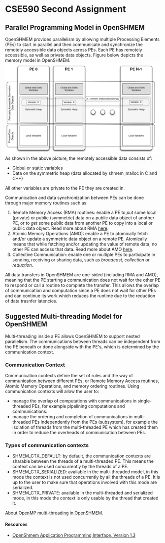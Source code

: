 # CSE590 Second Assignment

## Parallel Programming Model in OpenSHMEM
OpenSHMEM provides parallelism by allowing multiple Processing Elements (PEs) to start in parallel and then communicate and synchronize the remotely accessible data objects across PEs. Each PE has remotely accessible, as well as private data objects. Figure below depicts the memory model in OpenSHMEM.
![Memory model in OpenSHMEM](HW2_Memory_Model.PNG)
As shown in the above picture, the remotely accessible data consists of:
- Global or static variables
- Data on the symmetric heap (data allocated by shmem_malloc in C and C++)

All other variables are private to the PE they are created in.

Communication and data synchronization between PEs can be done through major memory routines such as:

1. Remote Memory Access (RMA) routines: enable a PE to _put_ some local (private) or public (symmetric) data on a public data object of another PE, or to _get_ some public data from another PE to copy into a local or public data object. Read more about RMA [here](rma.md).
2. Atomic Memory Operations (AMO): enable a PE to atomically fetch and/or update a symmetric data object on a remote PE. Atomically means that while fetching and/or updating the value of remote data, no other PE can access that data. Read more about AMO [here](amo.md).
3. Collective Communication: enable one or multiple PEs to participate in sending, receiving or sharing data, such as _broadcast_, _collection_ or _reduction_.

All data transfers in OpenSHMEM are one-sided (including RMA and AMO), meaning that the PE starting a communication does not wait for the other PE to respond or call a routine to complete the transfer. This allows the overlap of communication and computation since a PE does not wait for other PEs and can continue its work which reduces the runtime due to the reduction of data trasnfer latencies.


## 	Suggested Multi-threading Model for OpenSHMEM
Multi-threading inside a PE allows OpenSHMEM to support nested parallelism. The communications between threads can be independent from the PE beneath or done alongside with the PE's, which is determined by the communication context.

### Communication Context
Communication contexts define the set of rules and the way of communication between different PEs, or Remote Memory Access routines, Atomic Memory Operations, and memory ordering routines. Using communication contexts will allow the user to:
- manage the overlap of computations with communications in single-threaded PEs, for example pipelining computations and communications.
- manage the ordering and completion of communications in multi-threaded PEs independently from the PEs (subsystem), for example the isolation of threads from the multi-threaded PE which has created them in order to reduce the overheads of communication between PEs.

### Types of communication contexts
- SHMEM_CTX_DEFAULT: by default, the communication contexts are sharable between the threads of a multi-threaded PE. This means the context can be used concurrently by the threads of a PE.
- SHMEM_CTX_SERIALIZED: available in the multi-threaded model, in this mode the context is not used concurrently by all the threads of a PE. It is up to the user to make sure that operations involved with this mode are serialized.
-	SHMEM_CTX_PRIVATE: available in the multi-threaded and serialized mode, in this mode the context is only usable by the thread that created it. 

[About OpenMP multi-threading in OpenSHMEM](openmp.md).

#### Resources
- [OpenShmem Application Programming Interface, Version 1.3](http://openshmem.org/site/sites/default/site_files/OpenSHMEM-1.3.pdf)
